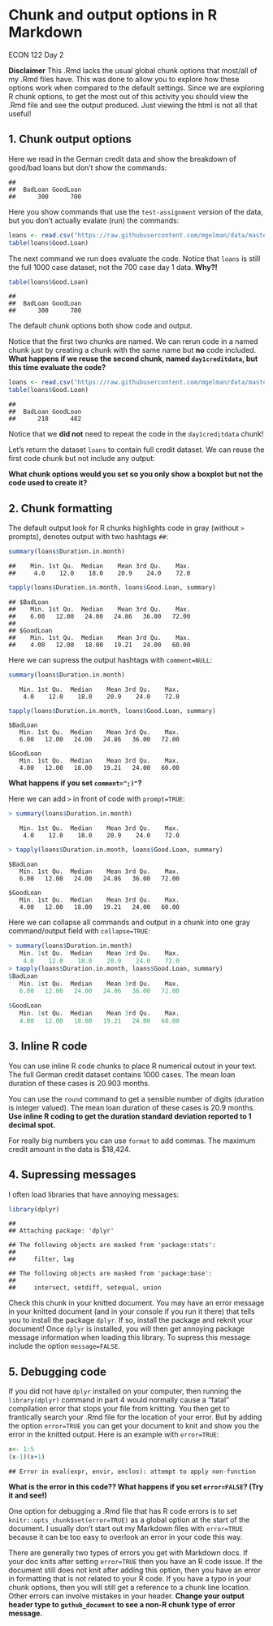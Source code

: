 Chunk and output options in R Markdown
================
ECON 122
Day 2

**Disclaimer** This .Rmd lacks the usual global chunk options that
most/all of my .Rmd files have. This was done to allow you to explore
how these options work when compared to the default settings. Since we
are exploring R chunk options, to get the most out of this activity you
should view the .Rmd file and see the output produced. Just viewing the
html is not all that useful!

## 1. Chunk output options

Here we read in the German credit data and show the breakdown of
good/bad loans but don’t show the commands:

    ## 
    ##  BadLoan GoodLoan 
    ##      300      700

Here you show commands that use the `test-assignment` version of the
data, but you don’t actually evalate (run) the commands:

``` r
loans <- read.csv("https://raw.githubusercontent.com/mgelman/data/master/day1CreditData.csv")
table(loans$Good.Loan)
```

The next command we run does evaluate the code. Notice that `loans` is
still the full 1000 case dataset, not the 700 case day 1 data. **Why?!**

``` r
table(loans$Good.Loan)
```

    ## 
    ##  BadLoan GoodLoan 
    ##      300      700

The default chunk options both show code and output.

Notice that the first two chunks are named. We can rerun code in a named
chunk just by creating a chunk with the same name but **no** code
included. **What happens if we reuse the second chunk, named
`day1creditdata`, but this time evaluate the code?**

``` r
loans <- read.csv("https://raw.githubusercontent.com/mgelman/data/master/day1CreditData.csv")
table(loans$Good.Loan)
```

    ## 
    ##  BadLoan GoodLoan 
    ##      218      482

Notice that we **did not** need to repeat the code in the
`day1creditdata` chunk!

Let’s return the dataset `loans` to contain full credit dataset. We can
reuse the first code chunk but not include any output:

**What chunk options would you set so you only show a boxplot but not
the code used to create it?**

## 2. Chunk formatting

The default output look for R chunks highlights code in gray (without
`>` prompts), denotes output with two hashtags `##`:

``` r
summary(loans$Duration.in.month)
```

    ##    Min. 1st Qu.  Median    Mean 3rd Qu.    Max. 
    ##     4.0    12.0    18.0    20.9    24.0    72.0

``` r
tapply(loans$Duration.in.month, loans$Good.Loan, summary)
```

    ## $BadLoan
    ##    Min. 1st Qu.  Median    Mean 3rd Qu.    Max. 
    ##    6.00   12.00   24.00   24.86   36.00   72.00 
    ## 
    ## $GoodLoan
    ##    Min. 1st Qu.  Median    Mean 3rd Qu.    Max. 
    ##    4.00   12.00   18.00   19.21   24.00   60.00

Here we can supress the output hashtags with `comment=NULL`:

``` r
summary(loans$Duration.in.month)
```

       Min. 1st Qu.  Median    Mean 3rd Qu.    Max. 
        4.0    12.0    18.0    20.9    24.0    72.0 

``` r
tapply(loans$Duration.in.month, loans$Good.Loan, summary)
```

    $BadLoan
       Min. 1st Qu.  Median    Mean 3rd Qu.    Max. 
       6.00   12.00   24.00   24.86   36.00   72.00 

    $GoodLoan
       Min. 1st Qu.  Median    Mean 3rd Qu.    Max. 
       4.00   12.00   18.00   19.21   24.00   60.00 

**What happens if you set `comment=";)"`?**

Here we can add `>` in front of code with `prompt=TRUE`:

``` r
> summary(loans$Duration.in.month)
```

       Min. 1st Qu.  Median    Mean 3rd Qu.    Max. 
        4.0    12.0    18.0    20.9    24.0    72.0 

``` r
> tapply(loans$Duration.in.month, loans$Good.Loan, summary)
```

    $BadLoan
       Min. 1st Qu.  Median    Mean 3rd Qu.    Max. 
       6.00   12.00   24.00   24.86   36.00   72.00 

    $GoodLoan
       Min. 1st Qu.  Median    Mean 3rd Qu.    Max. 
       4.00   12.00   18.00   19.21   24.00   60.00 

Here we can collapse all commands and output in a chunk into one gray
command/output field with `collapse=TRUE`:

``` r
> summary(loans$Duration.in.month)
   Min. 1st Qu.  Median    Mean 3rd Qu.    Max. 
    4.0    12.0    18.0    20.9    24.0    72.0 
> tapply(loans$Duration.in.month, loans$Good.Loan, summary)
$BadLoan
   Min. 1st Qu.  Median    Mean 3rd Qu.    Max. 
   6.00   12.00   24.00   24.86   36.00   72.00 

$GoodLoan
   Min. 1st Qu.  Median    Mean 3rd Qu.    Max. 
   4.00   12.00   18.00   19.21   24.00   60.00 
```

## 3. Inline R code

You can use inline R code chunks to place R numerical outout in your
text. The full German credit dataset contains 1000 cases. The mean loan
duration of these cases is 20.903 months.

You can use the `round` command to get a sensible number of digits
(duration is integer valued). The mean loan duration of these cases is
20.9 months. **Use inline R coding to get the duration standard
deviation reported to 1 decimal spot.**

For really big numbers you can use `format` to add commas. The maximum
credit amount in the data is $18,424.

## 4. Supressing messages

I often load libraries that have annoying messages:

``` r
library(dplyr)
```

    ## 
    ## Attaching package: 'dplyr'

    ## The following objects are masked from 'package:stats':
    ## 
    ##     filter, lag

    ## The following objects are masked from 'package:base':
    ## 
    ##     intersect, setdiff, setequal, union

Check this chunk in your knitted document. You may have an error message
in your knitted document (and in your console if you run it there) that
tells you to install the package `dplyr`. If so, install the package and
reknit your document! Once `dplyr` is installed, you will then get
annoying package message information when loading this library. To
supress this message include the option `message=FALSE`.

## 5. Debugging code

If you did not have `dplyr` installed on your computer, then running the
`library(dplyr)` command in part 4 would normally cause a “fatal”
compilation error that stops your file from knitting. You then get to
frantically search your .Rmd file for the location of your error. But by
adding the option `error=TRUE` you can get your document to knit and
show you the error in the knitted output. Here is an example with
`error=TRUE`:

``` r
x<- 1:5
(x-1)(x+1)
```

    ## Error in eval(expr, envir, enclos): attempt to apply non-function

**What is the error in this code?? What happens if you set
`error=FALSE`? (Try it and see!)**

One option for debugging a .Rmd file that has R code errors is to set
`knitr::opts_chunk$set(error=TRUE)` as a global option at the start of
the document. I usually don’t start out my Markdown files with
`error=TRUE` because it can be too easy to overlook an error in your
code this way.

There are generally two types of errors you get with Markdown docs. If
your doc knits after setting `error=TRUE` then you have an R code issue.
If the document still does not knit after adding this option, then you
have an error in formatting that is not related to your R code. If you
have a typo in your chunk options, then you will still get a reference
to a chunk line location. Other errors can involve mistakes in your
header. **Change your output header type to `guthub_document` to see a
non-R chunk type of error message.**
